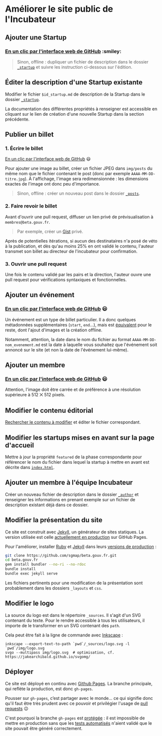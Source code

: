 # Améliorer le site public de l'Incubateur


## Ajouter une Startup

### [En un clic par l'interface web de GitHub](https://github.com/sgmap/beta.gouv.fr/new/gh-pages/_startup?filename=_startup/nom_startup.md&value=---%0d%0atitle%3a+Mes+Aides++%23+une+majuscule+et+pas+d%27acronymes%0d%0amission%3a+%c3%89valuez+vos+droits+%c3%a0+15+aides+sociales.+En+moins+de+6+minutes.++%23+s%27adresser+aux+utilisateurs+et+finir+par+un+point%0d%0adomain%3a+mes-aides.gouv.fr++%23+ne+pas+ajouter+de+http%3a%2f%2f%0d%0arepository%3a+https%3a%2f%2fgithub.com%2fsgmap%2fmes-aides-ui++%23+ou+page+de+description+des+d%c3%a9p%c3%b4ts+s%27il+y+en+a+plusieurs%0d%0astatus%3a+consolidation++%23+les+phases+possibles+sont+d%c3%a9finies+dans+%5b%60_config.yml%60%5d(https%3a%2f%2fgithub.com%2fsgmap%2fbeta.gouv.fr%2fblob%2fgh-pages%2f_config.yml%23L29-L52)%0d%0acontact%3a+contact%40mes-aides.gouv.fr++%23+sera+visible+de+tous%0d%0alogo%3a+%23+URL+vers+un+logo+en+HTTPS+%3b+supprimer+cette+ligne+si+pas+de+logo%0d%0astart%3a+2015-01-15++%23+date+au+format+ISO+(AAAA-MM-DD)%0d%0a%23+screenshot%3a+ajouter+une+image+en+1280x720px+dans+%2fimg%2fstartups%2f%24nom_startup.png+et+effacer+cette+ligne+%3b+%c3%a0+d%c3%a9faut%2c+URL+en+HTTPS+%3b+%c3%a0+d%c3%a9faut%2c+mettre+screenshot%3a+false%0d%0a---%0d%0a%0d%0a%23%23+Fiche+produit%0d%0a%0d%0aTexte+libre+au+format+%5bMarkdown%5d(http%3a%2f%2fricostacruz.com%2fcheatsheets%2fmarkdown.html).%0d%0a%0d%0a%0d%0a%23%23+Rappels%0d%0a%0d%0a-+%5b+%5d+Modifier+le+nom+du+fichier+%60nom_startup.md%60+dans+le+champ+ci-dessus.%0d%0a-+%5b+%5d+Cr%c3%a9er+une+nouvelle+branche+pour+l%27ajout+de+ce+fichier%2c+et+la+nommer+du+m%c3%aame+nom+que+le+fichier+%60nom_startup%60.%0d%0a-+%5b+%5d+Ouvrir+une+pull+request+pour+valider+l%27int%c3%a9gration.%0d%0a-+%5b+%5d+Effacer+ce+texte+une+fois+que+vous+l%27avez+lu+%f0%9f%98%89) :smiley:

> Sinon, offline : dupliquer un fichier de description dans le dossier [`_startup`](https://github.com/sgmap/beta.gouv.fr/tree/gh-pages/_startup) et suivre les instruction ci-dessous sur l'édition.


## Éditer la description d'une Startup existante

Modifier le fichier `$id_startup.md` de description de la Startup dans le dossier [`_startup`](https://github.com/sgmap/beta.gouv.fr/tree/gh-pages/_startup).

La documentation des différentes propriétés à renseigner est accessible en cliquant sur le lien de création d'une nouvelle Startup dans la section précédente.

## Publier un billet

### 1. Écrire le billet

[En un clic par l'interface web de GitHub](https://github.com/sgmap/beta.gouv.fr/new/gh-pages/_posts?filename=_posts/AAAA-MM-DD-titre.md&value=---%0d%0atitle%3a+Nom+du+billet%0d%0aauthor%3a+Jean+Dupont+%23+nom+de+l%27auteur%0d%0a---%0d%0a%0d%0aPour+ajouter+une+image+au+billet%2c+cr%c3%a9er+un+fichier+JPEG+dans+%60img%2fposts%60+du+m%c3%aame+nom+que+le+fichier+contenant+le+post.%0d%0a%0d%0a**Pensez+%c3%a0+modifier+le+nom+de+ce+fichier+%3a+il+doit+%c3%aatre+au+format+%60AAAA-MM-DD-titre.md%60+!**%0d%0aO%c3%b9+%60AAAA-MM-DD%60+est+la+date+%c3%a0+laquelle+vous+souhaitez+que+le+billet+soit+publi%c3%a9.) :smiley:

Pour ajouter une image au billet, créer un fichier JPEG dans `img/posts` du même nom que le fichier contenant le post (donc par exemple `AAAA-MM-DD-titre.jpg`). À l'affichage, l'image sera redimensionnée : les dimensions exactes de l'image ont donc peu d'importance.

> Sinon, offline : créer un nouveau post dans le dossier [`_posts`](https://github.com/sgmap/beta.gouv.fr/tree/gh-pages/_posts).

### 2. Faire revoir le billet

Avant d'ouvrir une pull request, diffuser un lien privé de prévisualisation à `membres@beta.gouv.fr`.

> Par exemple, créer un [Gist](https://gist.github.com) privé.

Après de potentielles itérations, si aucun des destinataires n'a posé de véto à la publication, et dès qu'au moins 25% en ont validé le contenu, l'auteur transmet son billet au directeur de l'incubateur pour confirmation.

### 3. Ouvrir une pull request

Une fois le contenu validé par les pairs et la direction, l'auteur ouvre une pull request pour vérifications syntaxiques et fonctionnelles.


## Ajouter un événement

### [En un clic par l'interface web de GitHub](https://github.com/sgmap/beta.gouv.fr/new/gh-pages/_posts?filename=_posts/AAAA-MM-DD-nom_evenement.md&value=---%0d%0atitle%3a+Nom+de+l%27%c3%a9v%c3%a9nement%0d%0acategory%3a+evenement%0d%0aregistration%3a+https%3a%2f%2feventbrite.com%2f%e2%80%a6+%23+URL+%c3%a0+laquelle+on+peut+s%27inscrire%0d%0alocation%3a+Palais+des+Congr%c3%a8s+de+Paris+%23+lieu+de+l%27%c3%a9v%c3%a9nement%0d%0astart%3a+2016-04-20T09%3a30%2b02%3a00++%23+date+de+d%c3%a9but+au+format+ISO%0d%0aend%3a+2016-04-20T17%3a30%2b02%3a00++%23+date+de+fin+au+format+ISO%0d%0a---%0d%0a%0d%0a%c3%89crire+ici+le+descriptif+de+l%27%c3%a9v%c3%a9nement.+Un+lien+d%27inscription+et+un+descriptif+des+horaires+sera+automatiquement+g%c3%a9n%c3%a9r%c3%a9%2c+ne+pas+l%27%c3%a9crire+ici.%0d%0a%0d%0aPour+ajouter+une+image+%c3%a0+l%27%c3%a9v%c3%a9nement%2c+cr%c3%a9er+un+fichier+JPEG+dans+%60img%2fposts%60+du+m%c3%aame+nom+que+le+fichier+contenant+le+post.%0d%0a%0d%0a**Pensez+%c3%a0+modifier+le+nom+de+ce+fichier+%3a+il+doit+%c3%aatre+au+format+%60AAAA-MM-DD-nom_evenement.md%60+!**%0d%0aO%c3%b9+%60AAAA-MM-DD%60+est+la+date+%c3%a0+laquelle+vous+souhaitez+que+l%27%c3%a9v%c3%a9nement+soit+annonc%c3%a9+sur+le+site+(et+non+la+date+de+l%27%c3%a9v%c3%a9nement+lui-m%c3%aame).) :smiley:

Un événement est un type de billet particulier. Il a donc quelques métadonnées supplémentaires (`start`, `end`…), mais est [équivalent](#publier-un-billet) pour le reste, dont l'ajout d'images et la création offline.

Notamment, attention, la date dans le nom du fichier au format `AAAA-MM-DD-nom_evenement.md` est la date à laquelle vous souhaitez que l'événement soit annoncé sur le site (et non la date de l'événement lui-même).


## Ajouter un membre

### [En un clic par l'interface web de GitHub](https://github.com/sgmap/beta.gouv.fr/new/gh-pages/_posts?filename=_author/id.md&value=---%0d%0afullname%3a+Camille+Dupont+%23+penser+%c3%a0+modifier+le+nom+du+fichier+ci-dessus+!%0d%0arole%3a+Smartass%0d%0aavatar%3a+%23+uploader+un+fichier+JPG+en+512x512+du+m%c3%aame+nom+que+ce+fichier+dans+%2fimg%2fauthor+et+effacer+cette+ligne%2c+ou+sp%c3%a9cifier+une+URL+externe+en+HTTPS%0d%0alink%3a+%23+optionnel+%3a+lien+vers+une+page+perso+externe.+Effacer+cette+ligne+si+rien+%c3%a0+mettre.%0d%0a---%0d%0a%0d%0a%c3%89crit+des+autobiographies+percutantes+en+moins+de+200+caract%c3%a8res+depuis+1972.) :smiley:

Attention, l'image doit être carrée et de préférence à une résolution supérieure à 512 ⨉ 512 pixels.

## Modifier le contenu éditorial

[Rechercher le contenu à modifier](https://github.com/sgmap/beta.gouv.fr/search?q=contenu+à+modifier&type=Code) et éditer le fichier correspondant.


## Modifier les startups mises en avant sur la page d'accueil

Mettre à jour la propriété `featured` de la phase correspondante pour référencer le nom du fichier dans lequel la startup à mettre en avant est décrite dans [`index.html`](https://github.com/sgmap/beta.gouv.fr/tree/gh-pages/index.html).

## Ajouter un membre à l'équipe Incubateur

Créer un nouveau fichier de description dans le dossier [`_author`](https://github.com/sgmap/beta.gouv.fr/tree/gh-pages/_author) et renseigner les informations en prenant exemple sur un fichier de description existant déjà dans ce dossier.

## Modifier la présentation du site

Ce site est construit avec [Jekyll](https://jekyllrb.com/), un générateur de sites statiques. La version utilisée est celle [actuellement en production](https://pages.github.com/versions/) sur GitHub Pages.

Pour l'améliorer, installer [Ruby](https://www.ruby-lang.org/fr/) et [Jekyll](https://jekyllrb.com) dans leurs [versions de production](https://pages.github.com/versions/) :

```sh
git clone https://github.com/sgmap/beta.gouv.fr.git
cd beta.gouv.fr
gem install bundler --no-ri --no-rdoc
bundle install
bundle exec jekyll serve
```

Les fichiers pertinents pour une modification de la présentation sont probablement dans les dossiers `_layouts` et `css`.


## Modifier le logo

La source du logo est dans le répertoire `_sources`. Il s'agit d'un SVG contenant du texte. Pour le rendre accessible à tous les utilisateurs, il importe de le transformer en un SVG contenant des `path`.

Cela peut être fait à la ligne de commande avec [Inkscape](https://inkscape.org/fr/) :

```shell
inkscape --export-text-to-path `pwd`/_sources/logo.svg -l `pwd`/img/logo.svg
svgo --multipass img/logo.svg  # optimisation, cf. https://jakearchibald.github.io/svgomg/
```


## Déployer

Ce site est déployé en continu avec [Github Pages](https://pages.github.com). La branche principale, qui reflète la production, est donc `gh-pages`.

Pousser sur `gh-pages`, c’est partager avec le monde… ce qui signifie donc qu'il faut être très prudent avec ce pouvoir et privilégier l'usage de [pull requests](https://guides.github.com/introduction/flow/) :wink:

C'est pourquoi la branche `gh-pages` est [protégée](https://help.github.com/articles/about-protected-branches/) : il est impossible de mettre en production sans que les [tests automatisés](http://circleci.com/gh/sgmap/beta.gouv.fr/207) n'aient validé que le site pouvait être généré correctement.
